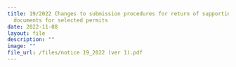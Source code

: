 ```yaml
---
title: 19/2022 Changes to submission procedures for return of supporting
  documents for selected permits
date: 2022-11-08
layout: file
description: ""
image: ""
file_url: /files/notice 19_2022 (ver 1).pdf
---
```


